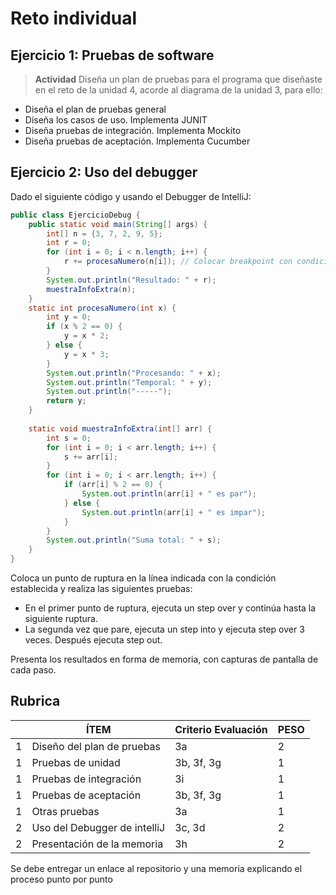 # Reto individual

## Ejercicio 1: Pruebas de software

> **Actividad**
> Diseña un plan de pruebas para el programa que diseñaste en el reto de la unidad 4, acorde al diagrama de la unidad 3, para ello:
- Diseña el plan de pruebas general
- Diseña los casos de uso. Implementa JUNIT
- Diseña pruebas de integración. Implementa Mockito
- Diseña pruebas de aceptación. Implementa Cucumber

## Ejercicio 2: Uso del debugger

Dado el siguiente código y usando el Debugger de IntelliJ:

```java
public class EjercicioDebug {
    public static void main(String[] args) {
        int[] n = {3, 7, 2, 9, 5};
        int r = 0;
        for (int i = 0; i < n.length; i++) {
            r += procesaNumero(n[i]); // Colocar breakpoint con condición: n[i] > 5
        }
        System.out.println("Resultado: " + r);
        muestraInfoExtra(n);
    }
    static int procesaNumero(int x) {
        int y = 0;
        if (x % 2 == 0) {
            y = x * 2;
        } else {
            y = x * 3;
        }
        System.out.println("Procesando: " + x);
        System.out.println("Temporal: " + y);
        System.out.println("-----");
        return y;
    }
   
    static void muestraInfoExtra(int[] arr) {
        int s = 0;
        for (int i = 0; i < arr.length; i++) {
            s += arr[i];
        }
        for (int i = 0; i < arr.length; i++) {
            if (arr[i] % 2 == 0) {
                System.out.println(arr[i] + " es par");
            } else {
                System.out.println(arr[i] + " es impar");
            }
        }
        System.out.println("Suma total: " + s);
    }
}
```

Coloca un punto de ruptura en la línea indicada con la condición establecida y realiza las siguientes pruebas:
-	En el primer punto de ruptura, ejecuta un step over y continúa hasta la siguiente ruptura.
-	La segunda vez que pare, ejecuta un step into y ejecuta step over 3 veces. Después ejecuta step out.

Presenta los resultados en forma de memoria, con capturas de pantalla de cada paso.

## Rubrica

| | ÍTEM | Criterio Evaluación | PESO |
|---|---|---|---
| 1| Diseño del plan de pruebas | 3a | 2
| 1| Pruebas de unidad| 3b, 3f, 3g | 1
| 1| Pruebas de integración| 3i | 1
| 1| Pruebas de aceptación | 3b, 3f, 3g | 1
| 1| Otras pruebas| 3a | 1
| 2| Uso del Debugger de intelliJ | 3c, 3d | 2
| 2| Presentación de la memoria | 3h | 2 |

Se debe entregar un enlace al repositorio y una memoria explicando el proceso punto por punto